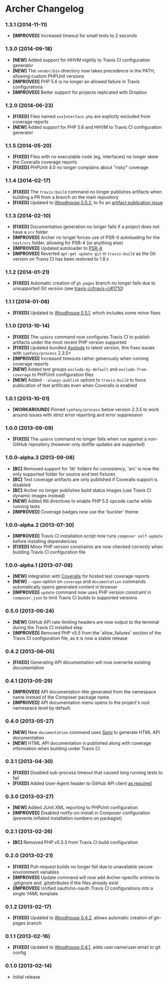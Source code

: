 # Archer Changelog

### 1.3.1 (2014-11-11)

* **[IMPROVED]** Increased timeout for small tests to 2 seconds

### 1.3.0 (2014-09-18)

* **[NEW]** Added support for HHVM nightly to Travis CI configuration generator
* **[NEW]** The `vendor/bin` directory now takes precedence in the PATH, allowing custom PHPUnit versions
* **[IMPROVED]** PHP 5.6 is no longer an allowed failure in Travis configurations
* **[IMPROVED]** Better support for projects replicated with Dropbox

### 1.2.0 (2014-06-23)

* **[FIXED]** Files named `xxxInterface.php` are explictly excluded from coverage reports
* **[NEW]** Added support for PHP 5.6 and HHVM to Travis CI configuration generator

### 1.1.5 (2014-05-20)

* **[FIXED]** Files with no executable code (eg, interfaces) no longer skew the Coveralls coverage reports
* **[FIXED]** PHPUnit 4.0 no longer complains about "risky" coverage

### 1.1.4 (2014-02-17)

* **[FIXED]** The `travis:build` command no longer publishes artifacts when building a PR from a branch on the main repository
* **[FIXED]** Updated to [Woodhouse 0.5.2](https://github.com/IcecaveStudios/woodhouse/releases/tag/0.5.2), to fix an [artifact publication issue](https://github.com/IcecaveStudios/woodhouse/issues/38)

### 1.1.3 (2014-02-10)

* **[FIXED]** Documentation generation no longer fails if a project does not have a `src` folder
* **[IMPROVED]** Archer no longer forces use of PSR-0 autoloading for the `test/src` folder, allowing for PSR-4 (or anything else)
* **[IMPROVED]** Updated autoloader to [PSR-4](http://www.php-fig.org/psr/psr-4/)
* **[IMPROVED]** Reverted `apt-get update git` in `travis:build` as the Git version on Travis CI has been restored to 1.8.x

### 1.1.2 (2014-01-21)

* **[FIXED]** Automatic creation of `gh-pages` branch no longer fails due to unsupported Git version (see [travis-ci/travis-ci#1710](https://github.com/travis-ci/travis-ci/issues/1710))

### 1.1.1 (2014-01-08)

* **[FIXED]** Updated to [Woodhouse 0.5.1](https://github.com/IcecaveStudios/woodhouse/releases/tag/0.5.1), which includes some minor fixes

### 1.1.0 (2013-10-14)

* **[FIXED]** The `update` command now configures Travis CI to publish artifacts under the most recent PHP version supported
* **[FIXED]** Updated bundled [Asplode](https://github.com/eloquent/asplode) to latest version, this fixes issues with `symfony/process` 2.3.5+
* **[IMPROVED]** Increased timeouts rather generously when running coverage reports
* **[NEW]** Added test groups `exclude-by-default` and `exclude-from-coverage` to PHPUnit configuration files
* **[NEW]** Added `--always-publish` optiont to `travis:build` to force publication of test artificats even when Coveralls is enabled

### 1.0.1 (2013-10-01)

* **[WORKAROUND]** Pinned `symfony/process` below version 2.3.5 to work around issues with strict error reporting and error suppression

### 1.0.0 (2013-09-09)

* **[FIXED]** The `update` command no longer fails when run against a non-GitHub repository (however only dotfile updates are supported)

### 1.0.0-alpha.3 (2013-09-08)

* **[BC]** Removed support for 'lib' folders for consistency, 'src' is now the only supported folder for source and test fixtures
* **[BC]** Test coverage artifacts are only published if Coveralls support is disabled
* **[BC]** Archer no longer publishes build status images (use Travis CI dynamic images instead)
* **[NEW]** Added INI directives to enable PHP 5.5 opcode cache while running tests
* **[IMPROVED]** Coverage badges now use the 'buckler' theme

### 1.0.0-alpha.2 (2013-07-30)

* **[IMPROVED]** Travis CI installation script now runs `composer self-update` before installing dependencies
* **[FIXED]** Minor PHP version constraints are now checked correctly when building Travis CI configuration file

### 1.0.0-alpha.1 (2013-07-08)

* **[NEW]** Integration with [Coveralls](https://coveralls.io/) for hosted test coverage reports
* **[NEW]** `--open` option on `coverage` and `documentation` commands automatically opens generated content in browser
* **[IMPROVED]** `update` command now uses PHP version constraint in `composer.json` to limit Travis CI builds to supported versions

### 0.5.0 (2013-06-24)

* **[NEW]** GitHub API rate-limiting headers are now output to the terminal during the Travis CI installed step
* **[IMPROVED]** Removed PHP v5.5 from the 'allow_failures' section of the Travis CI configuration file, as it is now a stable release

### 0.4.2 (2013-06-05)

* **[FIXED]** Generating API documentation will now overwrite existing documentation

### 0.4.1 (2013-05-29)

* **[IMPROVED]** API documentation title generated from the namespace name instead of the Composer package name.
* **[IMPROVED]** API documentation menu opens to the project's root namespace level by default.

### 0.4.0 (2013-05-27)

* **[NEW]** New `documentation` command uses [Sami](https://github.com/fabpot/Sami) to generate HTML API documentation
* **[NEW]** HTML API documentation is published along with coverage information when building under Travis CI

### 0.3.1 (2013-04-30)

* **[FIXED]** Disabled sub-process timeout that caused long running tests to fail
* **[FIXED]** Added User-Agent header to GitHub API client [as required](http://developer.github.com/changes/2013-04-24-user-agent-required)

### 0.3.0 (2013-03-27)

* **[NEW]** Added JUnit XML reporting to PHPUnit configuration
* **[IMPROVED]** Disabled notify-on-install in Composer configuration (prevents inflated installation numbers on packagist)

### 0.2.1 (2013-02-26)

* **[BC]** Removed PHP v5.3.3 from Travis CI build configuration

### 0.2.0 (2013-02-21)

* **[FIXED]** Pull-request builds no longer fail due to unavailable secure environment variables
* **[IMPROVED]** Update command will now add Archer-specific entries to .gitignore and .gitattributes if the files already exist
* **[IMPROVED]** Unified oauth/no-oauth Travis CI configurations into a single YAML template

### 0.1.2 (2013-02-17)

* **[FIXED]** Updated to [Woodhouse 0.4.2](https://github.com/IcecaveStudios/woodhouse/releases/tag/0.4.2), allows automatic creation of gh-pages branch

### 0.1.1 (2013-02-16)

* **[FIXED]** Updated to [Woodhouse 0.4.1](https://github.com/IcecaveStudios/woodhouse/releases/tag/0.4.1), adds user.name/user.email to git config

### 0.1.0 (2013-02-14)

* Initial release
